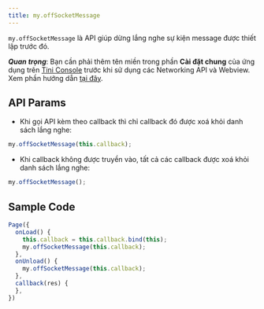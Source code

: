 ```yaml
---
title: my.offSocketMessage
---
```


`my.offSocketMessage` là API giúp dừng lắng nghe sự kiện message được thiết lập trước đó.

***Quan trọng***: Bạn cần phải thêm tên miền trong phần **Cài đặt chung** của ứng dụng trên [Tini Console](https://developer.tiki.vn/apps) trước khi sử dụng các Networking API và Webview. Xem phần hướng dẫn [tại đây](/docs/development/tini-console/whitelist-domains).

## API Params

- Khi gọi API kèm theo callback thì chỉ callback đó được xoá khỏi danh sách lắng nghe:

```js
my.offSocketMessage(this.callback);
```

- Khi callback không được truyền vào, tất cả các callback được xoá khỏi danh sách lắng nghe:
  
```js
my.offSocketMessage();
```

## Sample Code

```js
Page({
  onLoad() {
    this.callback = this.callback.bind(this);
    my.offSocketMessage(this.callback);
  },
  onUnload() {
    my.offSocketMessage(this.callback);
  },
  callback(res) {
  },
})
```

